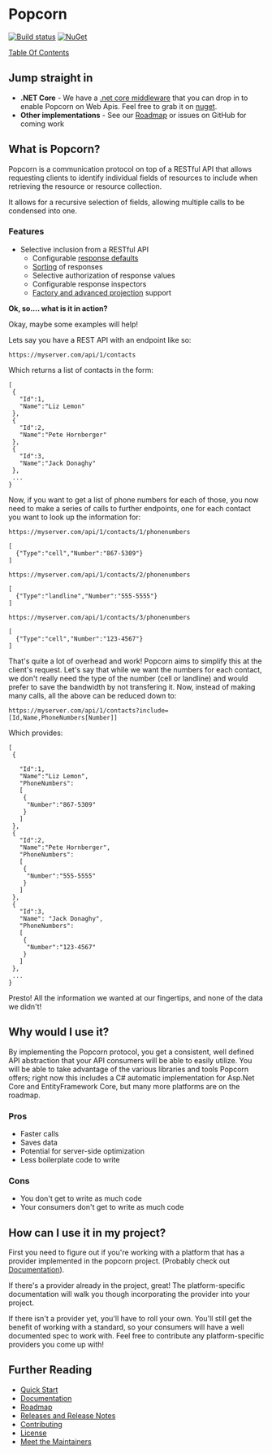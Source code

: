 # Popcorn
[![Build status](https://ci.appveyor.com/api/projects/status/odjc31j0q0k213qh/branch/master?svg=true)](https://ci.appveyor.com/project/alexbarbato/popcorn/branch/master) 
[![NuGet](https://img.shields.io/nuget/v/Skyward.Api.Popcorn.DotNetCore.svg)](https://www.nuget.org/packages/Skyward.Api.Popcorn.DotNetCore)

[Table Of Contents](docs/TableOfContents.md)
## Jump straight in
+ **.NET Core** - We have a [.net core middleware](docs/dotnet/DotNetDocumentation.md) that you can drop in to enable Popcorn on Web Apis. 
Feel free to grab it on [nuget](https://www.nuget.org/packages/Skyward.Api.Popcorn.DotNetCore).
+ **Other implementations** - See our [Roadmap](docs/Roadmap.md) or issues on GitHub for coming work

## What is Popcorn?
Popcorn is a communication protocol on top of a RESTful API that allows requesting clients to 
identify individual fields of resources to include when retrieving the resource or resource
collection.

It allows for a recursive selection of fields, allowing multiple calls to be condensed 
into one.  

### Features
+ Selective inclusion from a RESTful API
	+ Configurable [response defaults](docs/dotnet/DotNetTutorialDefaultIncludes.md)
	+ [Sorting](docs/dotnet/DotNetTutorialSorting.md) of responses
	+ Selective authorization of response values
	+ Configurable response inspectors
	+ [Factory and advanced projection](docs/dotnet/DotNetTutorialAdvancedProjections.md) support 

**Ok, so.... what is it in action?**

Okay, maybe some examples will help!

Lets say you have a REST API with an endpoint like so:

``` https://myserver.com/api/1/contacts ```

Which returns a list of contacts in the form:

``` 
[
 {
   "Id":1,
   "Name":"Liz Lemon"
 },
 {
   "Id":2,
   "Name":"Pete Hornberger"
 },
 {
   "Id":3,
   "Name":"Jack Donaghy"
 },
 ...
}
```

Now, if you want to get a list of phone numbers for each of those, you now need to make a series
of calls to further endpoints, one for each contact you want to look up the information for:

``` https://myserver.com/api/1/contacts/1/phonenumbers ```
```
[
  {"Type":"cell","Number":"867-5309"}
]
```
``` https://myserver.com/api/1/contacts/2/phonenumbers ```
```
[
  {"Type":"landline","Number":"555-5555"}
]
```
``` https://myserver.com/api/1/contacts/3/phonenumbers ```
```
[
  {"Type":"cell","Number":"123-4567"}
]
```

That's quite a lot of overhead and work!  Popcorn aims to simplify this at the client's request.
Let's say that while we want the numbers for each contact, we don't really need the type of the number
(cell or landline) and would prefer to save the bandwidth by not transfering it.  Now, instead of 
making many calls, all the above can be reduced down to:

``` https://myserver.com/api/1/contacts?include=[Id,Name,PhoneNumbers[Number]] ```

Which provides:

```
[
 {
    
   "Id":1,
   "Name":"Liz Lemon",
   "PhoneNumbers":
   [
    {
     "Number":"867-5309"
    }
   ]
 },
 {
   "Id":2,
   "Name":"Pete Hornberger",
   "PhoneNumbers":
   [
    {
     "Number":"555-5555"
    }
   ]
 },
 {
   "Id":3,
   "Name": "Jack Donaghy",
   "PhoneNumbers":
   [
    {
     "Number":"123-4567"
    }
   ]
 },
 ...
}
```

Presto! All the information we wanted at our fingertips, and none of the data we didn't!

## Why would I use it?

By implementing the Popcorn protocol, you get a consistent, well defined API abstraction that your
API consumers will be able to easily utilize.  You will be able to take advantage of the various
libraries and tools Popcorn offers; right now this includes a C# automatic implementation for 
Asp.Net Core and EntityFramework Core, but many more platforms are on the roadmap.

### Pros
+ Faster calls
+ Saves data
+ Potential for server-side optimization
+ Less boilerplate code to write

### Cons
+ You don't get to write as much code
+ Your consumers don't get to write as much code

## How can I use it in my project?

First you need to figure out if you're working with a platform that has a provider implemented in 
the popcorn project. (Probably check out [Documentation](docs/Documentation.md)).

If there's a provider already in the project, great!  The platform-specific documentation will walk
you though incorporating the provider into your project.

If there isn't a provider yet, you'll have to roll your own.  You'll still get the benefit of 
working with a standard, so your consumers will have a well documented spec to work with.  Feel free
to contribute any platform-specific providers you come up with!

## Further Reading

+ [Quick Start](docs/QuickStart.md)
+ [Documentation](docs/Documentation.md)
+ [Roadmap](docs/Roadmap.md)
+ [Releases and Release Notes](docs/Releases.md)
+ [Contributing](docs/Contributing.md)
+ [License](LICENSE)
+ [Meet the Maintainers](docs/Maintainers.md)
